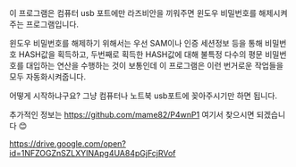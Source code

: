 이 프로그램은 컴퓨터 usb 포트에만 라즈비안을 끼워주면 윈도우 비밀번호를 해제시켜주는 프로그램입니다.

윈도우 비밀번호를 해제하기 위해서는 우선 SAM이나 인증 세션정보 등을 통해 비밀번호 HASH값을 획득하고, 두번째로 획득한 HASH값에 대해 불특정 다수의 평문 비밀번호를 대입하는 연산을 수행하는 것이 보통인데 이 프로그램은 이런 번거로운 작업들을 모두 자동화시켜줍니다.

어떻게 시작하냐구요? 그냥 컴퓨터나 노트북 usb포트에 꽂아주시기만 하면 됩니다.

추가적인 정보는 https://github.com/mame82/P4wnP1 여기서 찾으시면 되겠습니다 😊

https://drive.google.com/open?id=1NFZOGZnSZLXYINApg4UA84pGjFcjRVof
